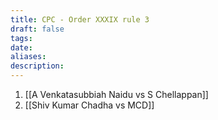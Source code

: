 ```yaml
---
title: CPC - Order XXXIX rule 3
draft: false
tags: 
date: 
aliases: 
description:
---
```

1. [[A Venkatasubbiah Naidu vs S Chellappan]]
2. [[Shiv Kumar Chadha vs MCD]]